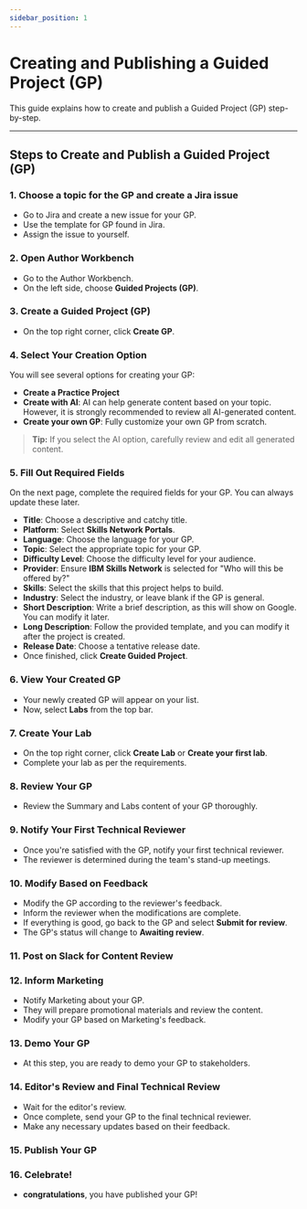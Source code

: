 ```yaml
---
sidebar_position: 1
---
```

# Creating and Publishing a Guided Project (GP)

This guide explains how to create and publish a Guided Project (GP) step-by-step.

---

## Steps to Create and Publish a Guided Project (GP)

### 1. Choose a topic for the GP and create a Jira issue

- Go to Jira and create a new issue for your GP.
- Use the template for GP found in Jira.
- Assign the issue to yourself.

### 2. Open Author Workbench

- Go to the Author Workbench.
- On the left side, choose **Guided Projects (GP)**.

### 3. Create a Guided Project (GP)

- On the top right corner, click **Create GP**.

### 4. Select Your Creation Option

You will see several options for creating your GP:
- **Create a Practice Project**
- **Create with AI**: AI can help generate content based on your topic. However, it is strongly recommended to review all AI-generated content.
- **Create your own GP**: Fully customize your own GP from scratch.

> **Tip:** If you select the AI option, carefully review and edit all generated content.

### 5. Fill Out Required Fields

On the next page, complete the required fields for your GP. You can always update these later.

- **Title**: Choose a descriptive and catchy title.
- **Platform**: Select **Skills Network Portals**.
- **Language**: Choose the language for your GP.
- **Topic**: Select the appropriate topic for your GP.
- **Difficulty Level**: Choose the difficulty level for your audience.
- **Provider**: Ensure **IBM Skills Network** is selected for "Who will this be offered by?"
- **Skills**: Select the skills that this project helps to build.
- **Industry**: Select the industry, or leave blank if the GP is general.
- **Short Description**: Write a brief description, as this will show on Google. You can modify it later.
- **Long Description**: Follow the provided template, and you can modify it after the project is created.
- **Release Date**: Choose a tentative release date.
- Once finished, click **Create Guided Project**.

### 6. View Your Created GP

- Your newly created GP will appear on your list.
- Now, select **Labs** from the top bar.

### 7. Create Your Lab

- On the top right corner, click **Create Lab** or **Create your first lab**.
- Complete your lab as per the requirements.

### 8. Review Your GP

- Review the Summary and Labs content of your GP thoroughly.

### 9. Notify Your First Technical Reviewer

- Once you're satisfied with the GP, notify your first technical reviewer.
- The reviewer is determined during the team's stand-up meetings.

### 10. Modify Based on Feedback

- Modify the GP according to the reviewer's feedback.
- Inform the reviewer when the modifications are complete.
- If everything is good, go back to the GP and select **Submit for review**.
- The GP's status will change to **Awaiting review**.

### 11. Post on Slack for Content Review


### 12. Inform Marketing

- Notify Marketing about your GP.
- They will prepare promotional materials and review the content.
- Modify your GP based on Marketing's feedback.

### 13. Demo Your GP

- At this step, you are ready to demo your GP to stakeholders.

### 14. Editor's Review and Final Technical Review

- Wait for the editor's review.
- Once complete, send your GP to the final technical reviewer.
- Make any necessary updates based on their feedback.

### 15. Publish Your GP


### 16. Celebrate!

- **congratulations**, you have published your GP!


  
